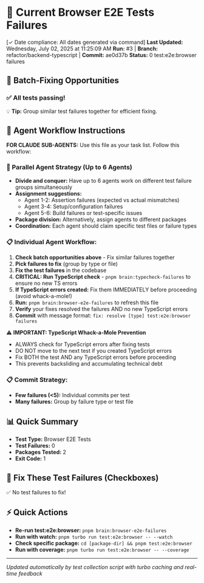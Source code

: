 # 🧪 Current Browser E2E Tests Failures

[✓ Date compliance: All dates generated via command] **Last Updated:** Wednesday, July 02, 2025 at 11:25:09 AM
**Run:** #3 | **Branch:** refactor/backend-typescript | **Commit:** ae0d37b
**Status:** 0 test:e2e:browser failures

## 🔄 Batch-Fixing Opportunities

### ✅ All tests passing!

💡 **Tip:** Group similar test failures together for efficient fixing.

## 🤖 Agent Workflow Instructions

**FOR CLAUDE SUB-AGENTS:** Use this file as your task list. Follow this workflow:

### 🚀 Parallel Agent Strategy (Up to 6 Agents)
- **Divide and conquer:** Have up to 6 agents work on different test failure groups simultaneously
- **Assignment suggestions:**
  - Agent 1-2: Assertion failures (expected vs actual mismatches)
  - Agent 3-4: Setup/configuration failures
  - Agent 5-6: Build failures or test-specific issues
- **Package division:** Alternatively, assign agents to different packages
- **Coordination:** Each agent should claim specific test files or failure types

### 📋 Individual Agent Workflow:
1. **Check batch opportunities above** - Fix similar failures together
2. **Pick failures to fix** (group by type or file)
3. **Fix the test failures** in the codebase
4. **CRITICAL: Run TypeScript check** - `pnpm brain:typecheck-failures` to ensure no new TS errors
5. **If TypeScript errors created:** Fix them IMMEDIATELY before proceeding (avoid whack-a-mole!)
6. **Run:** `pnpm brain:browser-e2e-failures` to refresh this file
7. **Verify** your fixes resolved the failures AND no new TypeScript errors
8. **Commit** with message format: `fix: resolve [type] test:e2e:browser failures`

⚠️ **IMPORTANT: TypeScript Whack-a-Mole Prevention**
- ALWAYS check for TypeScript errors after fixing tests
- DO NOT move to the next test if you created TypeScript errors
- Fix BOTH the test AND any TypeScript errors before proceeding
- This prevents backsliding and accumulating technical debt

### 📋 Commit Strategy:
- **Few failures (<5):** Individual commits per test
- **Many failures:** Group by failure type or test file

## 📊 Quick Summary
- **Test Type:** Browser E2E Tests
- **Test Failures:** 0
- **Packages Tested:** 2
- **Exit Code:** 1

## 🎯 Fix These Test Failures (Checkboxes)

✅ No test failures to fix!



## ⚡ Quick Actions

- **Re-run test:e2e:browser:** `pnpm brain:browser-e2e-failures`
- **Run with watch:** `pnpm turbo run test:e2e:browser -- --watch`
- **Check specific package:** `cd [package-dir] && pnpm test:e2e:browser`
- **Run with coverage:** `pnpm turbo run test:e2e:browser -- --coverage`

---
*Updated automatically by test collection script with turbo caching and real-time feedback*
